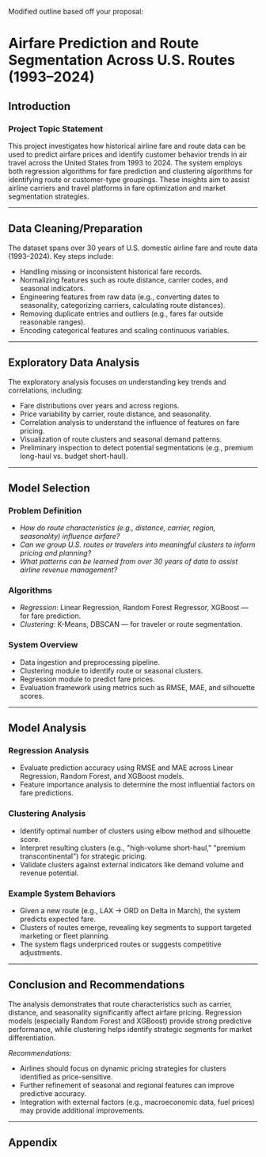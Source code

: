 Modified outline based off your proposal:

# Airfare Prediction and Route Segmentation Across U.S. Routes (1993–2024)

## Introduction

### Project Topic Statement

This project investigates how historical airline fare and route data can be used to predict airfare prices and identify customer behavior trends in air travel across the United States from 1993 to 2024. The system employs both regression algorithms for fare prediction and clustering algorithms for identifying route or customer-type groupings. These insights aim to assist airline carriers and travel platforms in fare optimization and market segmentation strategies.

---

## Data Cleaning/Preparation

The dataset spans over 30 years of U.S. domestic airline fare and route data (1993–2024). Key steps include:

- Handling missing or inconsistent historical fare records.
- Normalizing features such as route distance, carrier codes, and seasonal indicators.
- Engineering features from raw data (e.g., converting dates to seasonality, categorizing carriers, calculating route distances).
- Removing duplicate entries and outliers (e.g., fares far outside reasonable ranges).
- Encoding categorical features and scaling continuous variables.

---

## Exploratory Data Analysis

The exploratory analysis focuses on understanding key trends and correlations, including:

- Fare distributions over years and across regions.
- Price variability by carrier, route distance, and seasonality.
- Correlation analysis to understand the influence of features on fare pricing.
- Visualization of route clusters and seasonal demand patterns.
- Preliminary inspection to detect potential segmentations (e.g., premium long-haul vs. budget short-haul).

---

## Model Selection

### Problem Definition

- *How do route characteristics (e.g., distance, carrier, region, seasonality) influence airfare?*
- *Can we group U.S. routes or travelers into meaningful clusters to inform pricing and planning?*
- *What patterns can be learned from over 30 years of data to assist airline revenue management?*

### Algorithms

- *Regression*: Linear Regression, Random Forest Regressor, XGBoost — for fare prediction.
- *Clustering*: K-Means, DBSCAN — for traveler or route segmentation.

### System Overview

- Data ingestion and preprocessing pipeline.
- Clustering module to identify route or seasonal clusters.
- Regression module to predict fare prices.
- Evaluation framework using metrics such as RMSE, MAE, and silhouette scores.

---

## Model Analysis

### Regression Analysis

- Evaluate prediction accuracy using RMSE and MAE across Linear Regression, Random Forest, and XGBoost models.
- Feature importance analysis to determine the most influential factors on fare predictions.

### Clustering Analysis

- Identify optimal number of clusters using elbow method and silhouette score.
- Interpret resulting clusters (e.g., "high-volume short-haul," "premium transcontinental") for strategic pricing.
- Validate clusters against external indicators like demand volume and revenue potential.

### Example System Behaviors

- Given a new route (e.g., LAX → ORD on Delta in March), the system predicts expected fare.
- Clusters of routes emerge, revealing key segments to support targeted marketing or fleet planning.
- The system flags underpriced routes or suggests competitive adjustments.

---

## Conclusion and Recommendations

The analysis demonstrates that route characteristics such as carrier, distance, and seasonality significantly affect airfare pricing. Regression models (especially Random Forest and XGBoost) provide strong predictive performance, while clustering helps identify strategic segments for market differentiation.

*Recommendations:*

- Airlines should focus on dynamic pricing strategies for clusters identified as price-sensitive.
- Further refinement of seasonal and regional features can improve predictive accuracy.
- Integration with external factors (e.g., macroeconomic data, fuel prices) may provide additional improvements.

---

## Appendix
